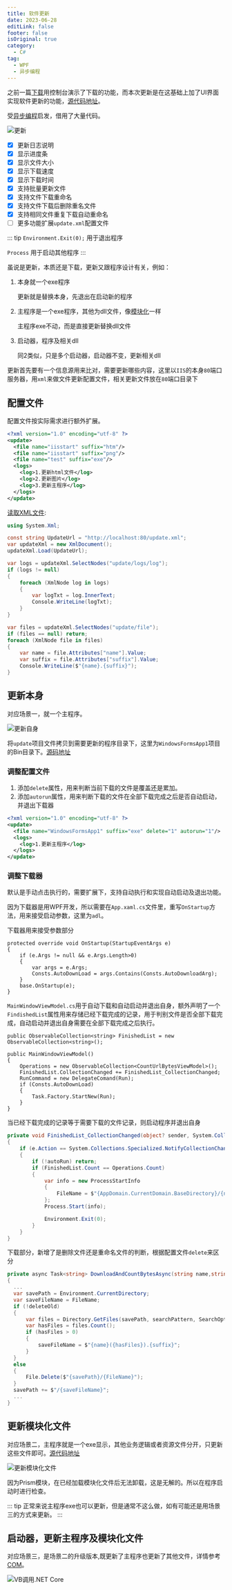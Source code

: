 ```yaml
---
title: 软件更新
date: 2023-06-28
editLink: false
footer: false
isOriginal: true
category:
  - C#
tag:
  - WPF
  - 异步编程
---
```


之前一篇[下载](./download.md)用控制台演示了下载的功能，而本次更新是在这基础上加了UI界面实现软件更新的功能，[源代码地址](https://github.com/Ly2JR/wpf-samples/tree/main/src/update)。

受[异步编程](https://learn.microsoft.com/zh-cn/archive/msdn-magazine/2014/april/async-programming-patterns-for-asynchronous-mvvm-applications-commands)启发，借用了大量代码。

![更新](https://nas.ilyl.life:8092/wpf/update.gif)

- [x] 更新日志说明
- [x] 显示进度条
- [x] 显示文件大小
- [x] 显示下载速度
- [x] 显示下载时间
- [x] 支持批量更新文件
- [x] 支持文件下载重命名
- [x] 支持文件下载后删除重名文件
- [x] 支持相同文件重复下载自动重命名
- [ ] 更多功能扩展`update.xml`配置文件

::: tip
`Environment.Exit(0);` 用于退出程序

`Process` 用于启动其他程序
:::

虽说是更新，本质还是下载，更新又跟程序设计有关，例如：

1. 本身就一个exe程序

    更新就是替换本身，先退出在启动新的程序

2. 主程序是一个exe程序，其他为dll文件，像[模块化](./plugin.md)一样

   主程序exe不动，而是直接更新替换dll文件

3. 启动器，程序及相关dll

   同2类似，只是多个启动器，启动器不变，更新相关dll

更新首先要有一个信息源用来比对，需要更新哪些内容，这里以`IIS`的本身`80`端口服务器，用`xml`来做文件更新配置文件，相关更新文件放在`80`端口目录下

## 配置文件

配置文件按实际需求进行额外扩展。

```xml
<?xml version="1.0" encoding="utf-8" ?>
<update>
  <file name="iisstart" suffix="htm"/>
  <file name="iisstart" suffix="png"/>
  <file name="test" suffix="exe"/>
  <logs>
    <log>1.更新html文件</log>
    <log>2.更新图片</log>
    <log>3.更新主程序</log>
  </logs>
</update>
```

[读取XML文件](../../tools/csharp/xml.md):

```cs
using System.Xml;

const string UpdateUrl = "http://localhost:80/update.xml";
var updateXml = new XmlDocument();
updateXml.Load(UpdateUrl);

var logs = updateXml.SelectNodes("update/logs/log");
if (logs != null)
{
    foreach (XmlNode log in logs)
    {
        var logTxt = log.InnerText;
        Console.WriteLine(logTxt);
    }
}

var files = updateXml.SelectNodes("update/file");
if (files == null) return;
foreach (XmlNode file in files)
{
    var name = file.Attributes["name"].Value;
    var suffix = file.Attributes["suffix"].Value;
    Console.WriteLine($"{name}.{suffix}");
}
```

## 更新本身

对应场景一，就一个主程序。

![更新自身](https://nas.ilyl.life:8092/wpf/update1.gif)

将`update`项目文件拷贝到需要更新的程序目录下，这里为`WindowsFormsApp1`项目的Bin目录下。[源码地址](https://github.com/Ly2JR/wpf-samples/tree/main/src/WindowsFormsApp1)

### 调整配置文件

1. 添加`delete`属性，用来判断当前下载的文件是覆盖还是累加。
2. 添加`autorun`属性，用来判断下载的文件在全部下载完成之后是否自动启动，并退出下载器

```xml
<?xml version="1.0" encoding="utf-8" ?>
<update>
  <file name="WindowsFormsApp1" suffix="exe" delete="1" autorun="1"/>
  <logs>
    <log>1.更新主程序</log>
  </logs>
</update>
```

### 调整下载器

默认是手动点击执行的，需要扩展下，支持自动执行和实现自动启动及退出功能。

因为下载器是用WPF开发，所以需要在`App.xaml.cs`文件里，重写`OnStartup`方法，用来接受启动参数，这里为`adl`。

下载器用来接受参数部分

```cs{6}
protected override void OnStartup(StartupEventArgs e)
{
    if (e.Args != null && e.Args.Length>0)
    {
        var args = e.Args;
        Consts.AutoDownLoad = args.Contains(Consts.AutoDownloadArg);
    }
    base.OnStartup(e);
}
```

`MainWindowViewModel.cs`用于自动下载和自动启动并退出自身，额外声明了一个`FindishedList`属性用来存储已经下载完成的记录，用于判别文件是否全部下载完成，自动启动并退出自身需要在全部下载完成之后执行。

```cs{1,6,10}
public ObservableCollection<string> FinishedList = new ObservableCollection<string>();

public MainWindowViewModel()
{
    Operations = new ObservableCollection<CountUrlBytesViewModel>();
    FinishedList.CollectionChanged += FinishedList_CollectionChanged;
    RunCommand = new DelegateComand(Run);
    if (Consts.AutoDownLoad)
    {
        Task.Factory.StartNew(Run);
    }
}
```

当已经下载完成的记录等于需要下载的文件记录，则启动程序并退出自身

```cs {5,8-12,14}
private void FinishedList_CollectionChanged(object? sender, System.Collections.Specialized.NotifyCollectionChangedEventArgs e)
{
    if (e.Action == System.Collections.Specialized.NotifyCollectionChangedAction.Add)
    {
        if (!autoRun) return;
        if (FinishedList.Count == Operations.Count)
        {
            var info = new ProcessStartInfo
            {
                FileName = $"{AppDomain.CurrentDomain.BaseDirectory}/{name}.{suffix}",
            };
            Process.Start(info);

            Environment.Exit(0);
        }
    }
}
```

下载部分，新增了是删除文件还是重命名文件的判断，根据配置文件`delete`来区分

```cs
private async Task<string> DownloadAndCountBytesAsync(string name,string suffix,CancellationToken token = new CancellationToken(),bool deleteOld=false)
{
  ...
  var savePath = Environment.CurrentDirectory;
  var saveFileName = FileName;
  if (!deleteOld)
  {
      var files = Directory.GetFiles(savePath, searchPattern, SearchOption.TopDirectoryOnly);
      var hasFiles = files.Count();
      if (hasFiles > 0)
      {
          saveFileName = $"{name}({hasFiles}).{suffix}";
      }
  }
  else
  {
      File.Delete($"{savePath}/{FileName}");
  }
  savePath += $"/{saveFileName}";
  ...
}
```

## 更新模块化文件

对应场景二，主程序就是一个exe显示，其他业务逻辑或者资源文件分开，只更新这些文件即可。[源代码地址](https://github.com/Ly2JR/wpf-samples/tree/main/src/demo)

![更新模块化文件](https://nas.ilyl.life:8092/wpf/update2.gif)

因为Prism模块，在已经加载模块化文件后无法卸载，这是无解的。所以在程序启动时进行检查。

::: tip
正常来说主程序exe也可以更新，但是通常不这么做，如有可能还是用场景三的方式来更新。
:::

## 启动器，更新主程序及模块化文件

对应场景三，是场景二的升级版本,既更新了主程序也更新了其他文件，详情参考[COM](../../tools/csharp/com.md)。

![VB调用.NET Core](https://nas.ilyl.life:8092/wpf/update3.gif)
